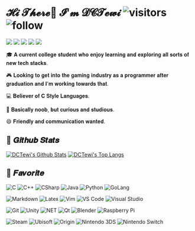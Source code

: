 # 𝓗𝓲 𝓣𝓱𝓮𝓻𝓮👋 𝓘'𝓶 𝓓𝓒𝓣𝓮𝔀𝓲  ![visitors](https://visitor-badge.laobi.icu/badge?page_id=DCTewi.DCTewi) ![follow](https://img.shields.io/github/followers/DCTewi?label=Follow&style=social)

[![](https://img.shields.io/badge/-@DCTewi-%23181717?style=flat-square&logo=github)](https://github.com/DCTewi)
[![](https://img.shields.io/badge/-@DCTewi-%231DA1F2?style=flat-square&logo=Twitter&logoColor=FFFFFF)](https://twitter.com/DCTewi)
[![](https://img.shields.io/badge/-@DCTewi-000000?style=flat-square&logo=Steam)](https://steamcommunity.com/id/dctewi)
[![](https://img.shields.io/badge/-dctewi.com-blueviolet?style=flat-square&logo=Hexo&logoColor=FFFFFF)](https://dctewi.com)
[![](https://img.shields.io/badge/-dctewi@dctewi.com-D14836?style=flat-square&logo=Gmail&logoColor=FFFFFF)](mailto:dctewi@dctewi.com)

🎓  𝐀 𝐜𝐮𝐫𝐫𝐞𝐧𝐭 𝐜𝐨𝐥𝐥𝐞𝐠𝐞 𝐬𝐭𝐮𝐝𝐞𝐧𝐭 𝐰𝐡𝐨 𝐞𝐧𝐣𝐨𝐲 𝐥𝐞𝐚𝐫𝐧𝐢𝐧𝐠 𝐚𝐧𝐝 𝐞𝐱𝐩𝐥𝐨𝐫𝐢𝐧𝐠 𝐚𝐥𝐥 𝐬𝐨𝐫𝐭𝐬 𝐨𝐟 𝐧𝐞𝐰 𝐭𝐞𝐜𝐡 𝐬𝐭𝐚𝐜𝐤𝐬.

🎮  𝐋𝐨𝐨𝐤𝐢𝐧𝐠 𝐭𝐨 𝐠𝐞𝐭 𝐢𝐧𝐭𝐨 𝐭𝐡𝐞 𝐠𝐚𝐦𝐢𝐧𝐠 𝐢𝐧𝐝𝐮𝐬𝐭𝐫𝐲 𝐚𝐬 𝐚 𝐩𝐫𝐨𝐠𝐫𝐚𝐦𝐦𝐞𝐫 𝐚𝐟𝐭𝐞𝐫 𝐠𝐫𝐚𝐝𝐮𝐚𝐭𝐢𝐨𝐧 𝐚𝐧𝐝 𝐈'𝐦 𝐰𝐨𝐫𝐤𝐢𝐧𝐠 𝐭𝐨𝐰𝐚𝐫𝐝𝐬 𝐭𝐡𝐚𝐭.

💻  𝐁𝐞𝐥𝐢𝐞𝐯𝐞𝐫 𝐨𝐟 𝐂 𝐒𝐭𝐲𝐥𝐞 𝐋𝐚𝐧𝐠𝐮𝐚𝐠𝐞𝐬.

🐣  𝐁𝐚𝐬𝐢𝐜𝐚𝐥𝐥𝐲 𝐧𝐨𝐨𝐛, 𝐛𝐮𝐭 𝐜𝐮𝐫𝐢𝐨𝐮𝐬 𝐚𝐧𝐝 𝐬𝐭𝐮𝐝𝐢𝐨𝐮𝐬.

😄  𝐅𝐫𝐢𝐞𝐧𝐝𝐥𝐲 𝐚𝐧𝐝 𝐜𝐨𝐦𝐦𝐮𝐧𝐢𝐜𝐚𝐭𝐢𝐨𝐧 𝐰𝐚𝐧𝐭𝐞𝐝.

## 📃 𝑮𝒊𝒕𝒉𝒖𝒃 𝑺𝒕𝒂𝒕𝒔

[![DCTewi's Github Stats](https://github-readme-stats.vercel.app/api?username=dctewi&show_icons=true&hide_border=true)](https://github.com/anuraghazra/github-readme-stats)
[![DCTewi's Top Langs](https://github-readme-stats.vercel.app/api/top-langs/?username=dctewi&layout=compact&show_icons=true&hide_border=true&hide=HTML)](https://github.com/anuraghazra/github-readme-stats)

## 🔮 𝑭𝒂𝒗𝒐𝒓𝒊𝒕𝒆

![C](https://img.shields.io/badge/-C-A8B9CC?style=flat-square&logo=C&logoColor=FFFFFF)
![C++](https://img.shields.io/badge/-C++-00599C?style=flat-square&logo=C%2B%2B)
![CSharp](https://img.shields.io/badge/-C%23-690081?style=flat-square&logo=C-Sharp)
![Java](https://img.shields.io/badge/-Java-E11F22?style=flat-square&logo=Java)
![Python](https://img.shields.io/badge/-Python-4584b6?style=flat-square&logo=Python&logoColor=FFFFFF)
![GoLang](https://img.shields.io/badge/-GoLang-00ADD8?style=flat-square&logo=Go&logoColor=FFFFFF)

![Markdown](https://img.shields.io/badge/-Markdown-000000?style=flat-square&logo=Markdown)
![Latex](https://img.shields.io/badge/-Latex-008080?style=flat-square&logo=Latex)
![Vim](https://img.shields.io/badge/-Vim-019733?style=flat-square&logo=Vim)
![VS Code](https://img.shields.io/badge/-VSCode-%23007ACC?style=flat-square&logo=Visual-Studio-Code)
![Visual Studio](https://img.shields.io/badge/-Visual%20Studio-5C2D91?style=flat-square&logo=Visual-Studio)

![Git](https://img.shields.io/badge/-Git-%23F05032?style=flat-square&logo=git&logoColor=%23FFFFFF)
![Unity](https://img.shields.io/badge/-Unity-black?style=flat-square&logo=Unity)
![NET](https://img.shields.io/badge/-.NET-5C2D91?style=flat-square&logo=.NET)
![Qt](https://img.shields.io/badge/-Qt-41CD52?style=flat-square&logo=Qt&logoColor=FFFFFF)
![Blender](https://img.shields.io/badge/-Blender-F5792A?style=flat-square&logo=Blender&logoColor=FFFFFF)
![Raspberry Pi](https://img.shields.io/badge/-Raspberry%20Pi-C51A4A?style=flat-square&logo=Raspberry-Pi)

![Steam](https://img.shields.io/badge/-Steam-000000?style=flat-square&logo=Steam)
![Ubisoft](https://img.shields.io/badge/-Ubisoft-224099?style=flat-square&logo=Ubisoft&logoColor=FFFFFF)
![Origin](https://img.shields.io/badge/-Origin-F56C2D?style=flat-square&logo=Origin&logoColor=FFFFFF)
![Nintendo 3DS](https://img.shields.io/badge/-Nintendo%203DS-D12228?style=flat-square&logo=Nintendo-3DS&logoColor=FFFFFF)
![Nintendo Switch](https://img.shields.io/badge/-Nintendo%20Switch-E60012?style=flat-square&logo=Nintendo-Switch&logoColor=FFFFFF)

